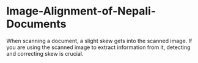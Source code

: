 # Image-Alignment-of-Nepali-Documents
When scanning a document, a slight skew gets into the scanned image. If you are using the scanned image to extract information from it, detecting and correcting skew is crucial.
